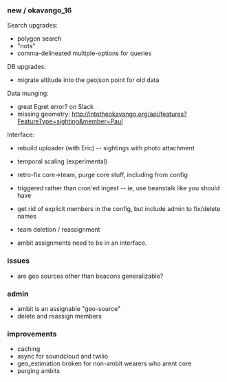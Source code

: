 ### new / okavango_16

Search upgrades:
- polygon search
- "nots"
- comma-delineated multiple-options for queries

DB upgrades:
- migrate altitude into the geojson point for old data

Data munging:
- great Egret error? on Slack
- missing geometry: http://intotheokavango.org/api/features?FeatureType=sighting&member=Paul

Interface:
- rebuild uploader (with Eric) -- sightings with photo attachment
- temporal scaling (experimental)


- retro-fix core->team, purge core stuff, including from config
- triggered rather than cron'ed ingest -- ie, use beanstalk like you should have
- get rid of explicit members in the config, but include admin to fix/delete names
- team deletion / reassignment
- ambit assignments need to be in an interface.



### issues
- are geo sources other than beacons generalizable?


### admin
- ambit is an assignable "geo-source"
- delete and reassign members



### improvements
- caching
- async for soundcloud and twilio
- geo_estimation broken for non-ambit wearers who arent core
- purging ambits